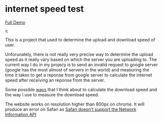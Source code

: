 # internet speed test
[Full Demo](https://codepen.io/caloverys/full/LYQMZxX)

<img width="12" alt="Screenshot 2023-03-28 at 1 44 09 AM" src="https://user-images.githubusercontent.com/79812606/228139779-f66f5716-e6f3-408b-a025-95e868e65930.png">

This is a project that used to determine the upload and download speed of user.

Unforunately, there is not really very precise way to determine the upload speed as it really vary based on which the server you are uploading to. The current way I do in my projecy is to send an invalid request to google server (google has the most almost of servers in the world) and measuring the time it takes to get a reponse from google server to calculate the internet speed after receiving an reponse from the server.

Some possible [ways](https://github.com/Caloverys/internet-speed-test/blob/main/download_beta.js) that I think about to calculate the download speed and the way I use to measure the download speed.

The website works on resolution higher than 800px on chrome. It will produce an error on Safari as [Safari doesn't support the Network Information API](https://developer.mozilla.org/en-US/docs/Web/API/Network_Information_API#browser_compatibility)














